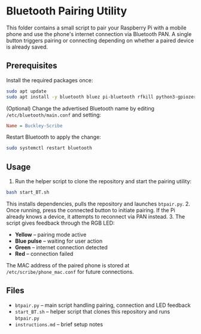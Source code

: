 # Bluetooth Pairing Utility

This folder contains a small script to pair your Raspberry Pi with a mobile phone and use the phone's internet connection via Bluetooth PAN. A single button triggers pairing or connecting depending on whether a paired device is already saved.

## Prerequisites

Install the required packages once:

```bash
sudo apt update
sudo apt install -y bluetooth bluez pi-bluetooth rfkill python3-gpiozero python3-requests
```

(Optional) Change the advertised Bluetooth name by editing `/etc/bluetooth/main.conf` and setting:

```ini
Name = Buckley-Scribe
```

Restart Bluetooth to apply the change:

```bash
sudo systemctl restart bluetooth
```

## Usage

1. Run the helper script to clone the repository and start the pairing utility:

```bash
bash start_BT.sh
```

   This installs dependencies, pulls the repository and launches `btpair.py`.
2. Once running, press the connected button to initiate pairing. If the Pi already knows a device, it attempts to reconnect via PAN instead.
3. The script gives feedback through the RGB LED:
   - **Yellow** – pairing mode active
   - **Blue pulse** – waiting for user action
   - **Green** – internet connection detected
   - **Red** – connection failed

The MAC address of the paired phone is stored at `/etc/scribe/phone_mac.conf` for future connections.

## Files

- `btpair.py` – main script handling pairing, connection and LED feedback
- `start_BT.sh` – helper script that clones this repository and runs `btpair.py`
- `instructions.md` – brief setup notes


